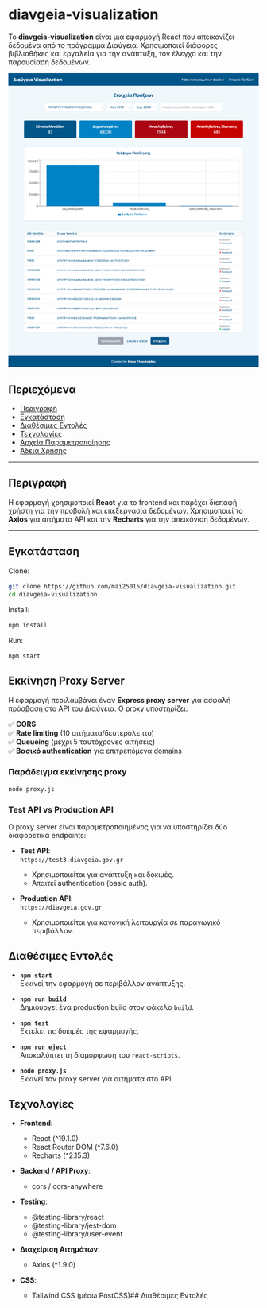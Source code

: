 
# diavgeia-visualization

Το **diavgeia-visualization** είναι μια εφαρμογή React που απεικονίζει δεδομένα από το πρόγραμμα Διαύγεια. Χρησιμοποιεί διάφορες βιβλιοθήκες και εργαλεία για την ανάπτυξη, τον έλεγχο και την παρουσίαση δεδομένων.

![Diavgeia Visualization Screenshot](screenshots/diavgeia-visualization-acts.png)

## Περιεχόμενα

- [Περιγραφή](#περιγραφή)
- [Εγκατάσταση](#εγκατάσταση)
- [Διαθέσιμες Εντολές](#διαθέσιμες-εντολές)
- [Τεχνολογίες](#τεχνολογίες)
- [Αρχεία Παραμετροποίησης](#αρχεία-παραμετροποίησης)
- [Άδεια Χρήσης](#άδεια-χρήσης)

---

## Περιγραφή

Η εφαρμογή χρησιμοποιεί **React** για το frontend και παρέχει διεπαφή χρήστη για την προβολή και επεξεργασία δεδομένων. Χρησιμοποιεί το **Axios** για αιτήματα API και την **Recharts** για την απεικόνιση δεδομένων.

---

## Εγκατάσταση

Clone:

```bash
git clone https://github.com/mai25015/diavgeia-visualization.git
cd diavgeia-visualization
```

Install:

```bash
npm install
```

Run:

```bash
npm start
```


## Εκκίνηση Proxy Server

Η εφαρμογή περιλαμβάνει έναν **Express proxy server** για ασφαλή πρόσβαση στο API του Διαύγεια. Ο proxy υποστηρίζει:

✅ **CORS**  
✅ **Rate limiting** (10 αιτήματα/δευτερόλεπτο)  
✅ **Queueing** (μέχρι 5 ταυτόχρονες αιτήσεις)  
✅ **Βασικό authentication** για επιτρεπόμενα domains

### Παράδειγμα εκκίνησης proxy

```bash
node proxy.js
```

### Test API vs Production API

Ο proxy server είναι παραμετροποιημένος για να υποστηρίζει δύο διαφορετικά endpoints:

- **Test API**:  
  `https://test3.diavgeia.gov.gr`  
  - Χρησιμοποιείται για ανάπτυξη και δοκιμές.  
  - Απαιτεί authentication (basic auth).  

- **Production API**:  
  `https://diavgeia.gov.gr`  
  - Χρησιμοποιείται για κανονική λειτουργία σε παραγωγικό περιβάλλον.  

## Διαθέσιμες Εντολές

- **`npm start`**  
  Εκκινεί την εφαρμογή σε περιβάλλον ανάπτυξης.
  
- **`npm run build`**  
  Δημιουργεί ένα production build στον φάκελο `build`.
  
- **`npm test`**  
  Εκτελεί τις δοκιμές της εφαρμογής.
  
- **`npm run eject`**  
  Αποκαλύπτει τη διαμόρφωση του `react-scripts`.
  
- **`node proxy.js`**  
  Εκκινεί τον proxy server για αιτήματα στο API.

## Τεχνολογίες

- **Frontend**:
  - React (^19.1.0)
  - React Router DOM (^7.6.0)
  - Recharts (^2.15.3)
  
- **Backend / API Proxy**:
  - cors / cors-anywhere
  
- **Testing**:
  - @testing-library/react
  - @testing-library/jest-dom
  - @testing-library/user-event
  
- **Διαχείριση Αιτημάτων**:
  - Axios (^1.9.0)
  
- **CSS**:
  - Tailwind CSS (μέσω PostCSS)## Διαθέσιμες Εντολές

